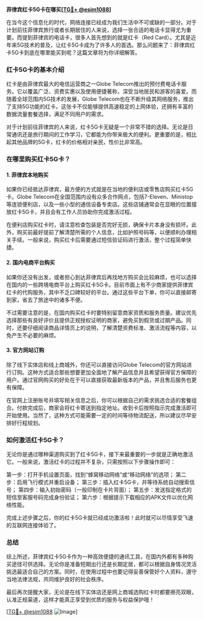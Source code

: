 **菲律宾红卡5G卡在哪买[[TG💪+ @esim1088](https://t.me/s/esim1088)]**

在当今这个信息化的时代，网络连接已经成为我们生活中不可或缺的一部分。对于计划前往菲律宾旅行或者长期居住的人来说，选择一张合适的电话卡显得尤为重要。而提到菲律宾的电话卡，很多人首先想到的就是红卡（Red Card）。尤其是近年来5G技术的普及，让红卡5G卡成为了许多人的首选。那么问题来了：菲律宾红卡5G卡到底在哪里能买到呢？这篇文章将为你详细解答。

### 红卡5G卡的基本介绍

红卡是由菲律宾最大的电信运营商之一Globe Telecom推出的预付费电话卡服务。它以覆盖广泛、资费实惠以及使用便捷著称，深受当地居民和游客的喜爱。而随着全球范围内5G技术的发展，Globe Telecom也在不断升级其网络服务，推出了支持5G功能的红卡。这张卡不仅能够提供高速稳定的上网体验，还拥有丰富的数据流量套餐选择，满足不同用户的需求。

对于计划前往菲律宾的人来说，红卡5G卡无疑是一个非常不错的选择。无论是日常通讯还是旅行期间的工作学习，它都能为你带来极大的便利。更重要的是，相比起其他品牌的5G卡，红卡的价格相对亲民，性价比非常高。

### 在哪里购买红卡5G卡？

#### 1. 菲律宾本地购买

如果你已经抵达菲律宾，最方便的方式就是在当地的便利店或零售店购买红卡5G卡。Globe Telecom在全国范围内设有众多合作网点，包括7-Eleven、Ministop等连锁便利店，以及一些小型的通信设备专卖店。这些店铺通常会在显眼的位置摆放红卡5G卡，并且会有工作人员协助你完成激活过程。

在便利店购买红卡时，请注意检查包装是否完好无损，确保卡片本身没有损坏。此外，购买前最好提前了解清楚所需的个人信息，比如护照号码等，以便顺利办理相关手续。一般来说，购买红卡后需要通过短信验证码进行激活，整个过程简单快捷。

#### 2. 国内电商平台购买

如果你还没有出发，或者担心到达菲律宾后再找地方购买会比较麻烦，也可以选择在国内的一些跨境电商平台上购买红卡5G卡。目前市面上有不少商家提供菲律宾红卡的代购服务，其中不乏口碑较好的平台。通过这些平台下单，你可以直接邮寄到家，省去了旅途中的诸多不便。

不过需要注意的是，在国内购买红卡时要特别留意商家资质和服务质量。建议优先选择那些有良好评价且提供正规授权证明的商家，避免买到假货或过期产品。同时，还要仔细阅读商品详情页上的说明，了解清楚资费标准、激活流程等内容，以免产生不必要的麻烦。

#### 3. 官方网站订购

除了线下实体店和线上商城外，你还可以直接访问Globe Telecom的官方网站进行订购。这种方式适合那些想要更加全面地了解产品信息并且希望获得官方保障的用户。通过官网购买的好处在于可以直接获取最新版本的产品，并且售后服务也更有保障。

在官网上注册账号并填写相关信息之后，你可以根据自己的需求挑选合适的套餐组合。付款完成后，商家会将红卡寄送到指定地址。收到卡后按照指示完成激活即可开始使用。当然了，这种方式可能需要一定的时间等待物流配送，所以建议尽早安排好行程规划。

### 如何激活红卡5G卡？

无论你是通过哪种渠道购买到了红卡5G卡，接下来最重要的一步就是正确地激活它。一般来说，激活红卡的过程并不复杂，只需按照以下步骤操作即可：

第一步：打开手机设置页面，找到“蜂窝移动网络”或“移动网络”的选项；
第二步：启用飞行模式并重启设备；
第三步：插入红卡5G卡，并等待系统自动搜索信号；
第四步：输入初始密码（一般印制在卡片背面）；
第五步：发送指定格式的短信至客服号码完成身份验证；
第六步：根据提示下载相应的APK文件以优化网络性能。

完成上述步骤之后，你的红卡5G卡就已经成功激活啦！此时就可以尽情享受飞速的互联网连接体验了。

### 总结

综上所述，菲律宾红卡5G卡作为一种高效便捷的通讯工具，在国内外都有多种购买途径可供选择。无论你是准备短期出行还是长期定居，都可以根据自身情况灵活挑选最适合自己的方案。同时，在使用过程中也要记得妥善保管好个人资料，遵守当地法律法规，共同维护良好的社会秩序。

最后再次提醒大家，无论是在线下实体店还是网上商城选购红卡时都要擦亮双眼，认准正规渠道，这样才能真正享受到优质的服务与权益保护哦！

[[TG💪+ @esim1088](https://t.me/s/esim1088) ![Image](https://i.postimg.cc/4NQfJmqS/Snipaste-2025-05-13-00-14-12.png)]